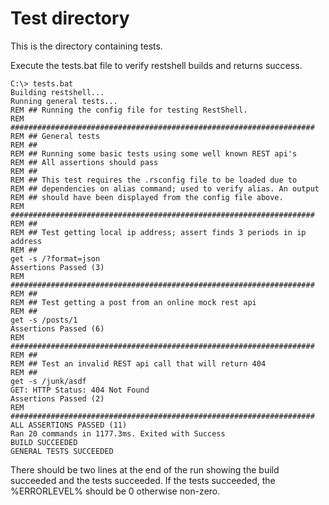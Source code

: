# Test directory
This is the directory containing tests.

Execute the tests.bat file to verify restshell builds and returns success.

```
C:\> tests.bat
Building restshell...
Running general tests...
REM ## Running the config file for testing RestShell.
REM ####################################################################
REM ## General tests
REM ##
REM ## Running some basic tests using some well known REST api's
REM ## All assertions should pass
REM ##
REM ## This test requires the .rsconfig file to be loaded due to
REM ## dependencies on alias command; used to verify alias. An output
REM ## should have been displayed from the config file above.
REM ####################################################################
REM ##
REM ## Test getting local ip address; assert finds 3 periods in ip address
REM ##
get -s /?format=json
Assertions Passed (3)
REM ####################################################################
REM ##
REM ## Test getting a post from an online mock rest api
REM ##
get -s /posts/1
Assertions Passed (6)
REM ####################################################################
REM ##
REM ## Test an invalid REST api call that will return 404
REM ##
get -s /junk/asdf
GET: HTTP Status: 404 Not Found
Assertions Passed (2)
REM ####################################################################
ALL ASSERTIONS PASSED (11)
Ran 20 commands in 1177.3ms. Exited with Success
BUILD SUCCEEDED
GENERAL TESTS SUCCEEDED
```

There should be two lines at the end of the run showing the build succeeded and the tests succeeded.
If the tests succeeded, the %ERRORLEVEL% should be 0 otherwise non-zero.